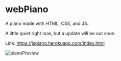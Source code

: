 # webPiano
A piano made with HTML, CSS, and JS.

A little quiet right now, but a update will be out soon.

Link: https://jspiano.herokuapp.com/index.html

![pianoPreview](https://user-images.githubusercontent.com/61432155/87741481-a1bf5b00-c7b2-11ea-822f-ea537295175b.png)
